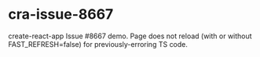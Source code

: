# cra-issue-8667
create-react-app Issue #8667 demo. Page does not reload (with or without FAST_REFRESH=false) for previously-erroring TS code.
